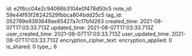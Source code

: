 id: e2f6cc04e2c94066b3104e0f478d50c5
note_id: 59e44f93f28242529fbbca804bdd25c5
tag_id: 052789e9393649ae85427a7c17bfd263
created_time: 2021-08-07T17:03:33.713Z
updated_time: 2021-08-07T17:03:33.713Z
user_created_time: 2021-08-07T17:03:33.713Z
user_updated_time: 2021-08-07T17:03:33.713Z
encryption_cipher_text: 
encryption_applied: 0
is_shared: 0
type_: 6